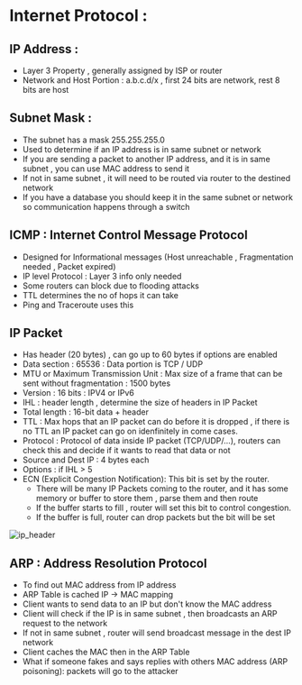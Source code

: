 # Internet Protocol :


## IP Address  :

* Layer 3 Property , generally assigned by ISP or router
* Network and Host Portion : a.b.c.d/x , first 24 bits are network, rest 8 bits are host

## Subnet Mask : 

* The subnet has a mask 255.255.255.0
* Used to determine if an IP address is in same subnet or network 
* If you are sending a packet to another IP address, and it is in same subnet , you can use MAC address to send it 
* If not in same subnet , it will need to be routed via router to the destined network
* If you have a database you should keep it in the same subnet or network so communication happens through a switch 


## ICMP : Internet Control Message Protocol 

* Designed for Informational messages (Host unreachable , Fragmentation needed , Packet expired)
* IP level Protocol  : Layer 3 info only needed 
* Some routers can block due to flooding attacks 
* TTL determines the no of hops it can take 
* Ping and Traceroute uses this 

## IP Packet 


* Has header (20 bytes) , can go up to 60 bytes if options are enabled 
* Data section : 65536  : Data portion is TCP / UDP 
* MTU or Maximum Transmission Unit : Max size of a frame  that can be sent without fragmentation : 1500 bytes 
* Version : 16 bits : IPV4 or IPv6
* IHL : header length , determine the size of headers in IP Packet 
* Total length : 16-bit data + header 
* TTL : Max hops that an IP packet can do before it is dropped , if there is no TTL an IP packet can go on idenfinitely in come cases.
* Protocol : Protocol of data inside IP packet (TCP/UDP/...), routers can check this and decide if it wants to read that data or not 
* Source and Dest IP : 4 bytes each 
* Options : if IHL > 5  
* ECN  (Explicit Congestion Notification): This bit is set by the router.
    * There will be many IP Packets coming to the router, and it has some memory or buffer to store them , parse them and then route
    * If the buffer starts to fill , router will set this bit to control congestion.
    * If the buffer is full, router can drop packets but the bit will be set 


![ip_header](https://user-images.githubusercontent.com/29726341/216752822-39f55401-ef17-438e-949a-03febf45f5d6.svg)


## ARP : Address Resolution Protocol 

* To find out MAC address from IP address 
* ARP Table is cached IP -> MAC mapping 
* Client wants to send data to an IP but don't know the MAC address
* Client will check if the IP is in same subnet , then broadcasts an ARP request to the network
* If not in same subnet , router will send broadcast message in the dest IP network
* Client caches the MAC then in the ARP Table
* What if someone fakes and says replies with others MAC address (ARP poisoning): packets will go to the attacker

